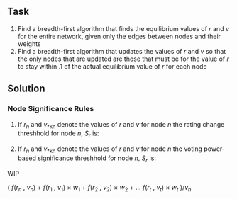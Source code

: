 ## Task
1. Find a breadth-first algorithm that finds the equilibrium values of *r* and *v* for the entire network, given only the edges between nodes and their weights
2. Find a breadth-first algorithm that updates the values of *r* and *v* so that the only nodes that are updated are those that must be for the value of *r* to stay within .1 of the actual equilibrium value of *r* for each node

## Solution


### Node Significance Rules

1. If *r*<sub>*n*</sub> and *v*<sub>*kn</sub> denote the values of *r* and *v* for node *n* the rating change threshhold for node *n*, *S*<sub>*r*</sub> is:




2. If *r*<sub>*n*</sub> and *v*<sub>*kn</sub> denote the values of *r* and *v* for node *n* the voting power-based significance threshhold for node *n*, *S*<sub>*r*</sub> is:



WIP
  
( *f*(*r*<sub>*n*</sub> , *v*<sub>*n*</sub>) + *f*(*r*<sub>1</sub> , *v*<sub>1</sub>) &times; *w*<sub>1</sub> + *f*(*r*<sub>2</sub> , *v*<sub>2</sub>) &times; *w*<sub>2</sub> + ... *f*(*r*<sub>*t*</sub> , *v*<sub>*t*</sub>) &times; *w*<sub>*t*</sub> )/*v*<sub>*n*</sub>  
